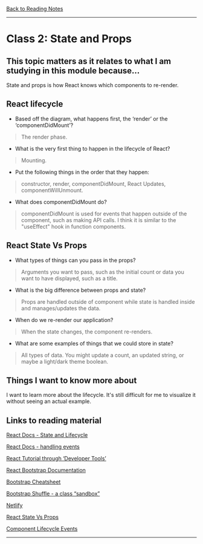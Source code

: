[Back to Reading Notes](./README.md)

---

# Class 2: State and Props

## This topic matters as it relates to what I am studying in this module because...

State and props is how React knows which components to re-render. 

## React lifecycle

- Based off the diagram, what happens first, the ‘render’ or the ‘componentDidMount’?

> The render phase.

- What is the very first thing to happen in the lifecycle of React?

> Mounting.

- Put the following things in the order that they happen:

> constructor, render, componentDidMount, React Updates, componentWillUnmount.

- What does componentDidMount do?

> componentDidMount is used for events that happen outside of the component, such as making API calls.  I think it is similar to the "useEffect" hook in function components.

## React State Vs Props

- What types of things can you pass in the props?

> Arguments you want to pass, such as the initial count or data you want to have displayed, such as a title.

- What is the big difference between props and state?

> Props are handled outside of component while state is handled inside and manages/updates the data.

- When do we re-render our application?

> When the state changes, the component re-renders.

- What are some examples of things that we could store in state?

> All types of data.  You might update a count, an updated string, or maybe a light/dark theme boolean.

## Things I want to know more about

I want to learn more about the lifecycle.  It's still difficult for me to visualize it without seeing an actual example.

## Links to reading material

[React Docs - State and Lifecycle](https://reactjs.org/docs/state-and-lifecycle.html)

[React Docs - handling events](https://reactjs.org/docs/handling-events.html)

[React Tutorial through ‘Developer Tools’](https://reactjs.org/tutorial/tutorial.html)

[React Bootstrap Documentation](https://react-bootstrap.github.io/)

[Bootstrap Cheatsheet](https://getbootstrap.com/docs/5.0/examples/cheatsheet/)

[Bootstrap Shuffle - a class “sandbox”](https://bootstrapshuffle.com/classes)

[Netlify](https://www.netlify.com/)

[React State Vs Props](https://www.youtube.com/watch?v=IYvD9oBCuJI)

[Component Lifecycle Events](https://medium.com/@joshuablankenshipnola/react-component-lifecycle-events-cb77e670a093)

---

